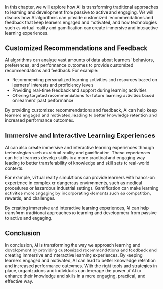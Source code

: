 

In this chapter, we will explore how AI is transforming traditional approaches to learning and development from passive to active and engaging. We will discuss how AI algorithms can provide customized recommendations and feedback that keep learners engaged and motivated, and how technologies such as virtual reality and gamification can create immersive and interactive learning experiences.

Customized Recommendations and Feedback
---------------------------------------

AI algorithms can analyze vast amounts of data about learners' behaviors, preferences, and performance outcomes to provide customized recommendations and feedback. For example:

* Recommending personalized learning activities and resources based on learners' interests and proficiency levels
* Providing real-time feedback and support during learning activities
* Offering targeted recommendations for future learning activities based on learners' past performance

By providing customized recommendations and feedback, AI can help keep learners engaged and motivated, leading to better knowledge retention and increased performance outcomes.

Immersive and Interactive Learning Experiences
----------------------------------------------

AI can also create immersive and interactive learning experiences through technologies such as virtual reality and gamification. These experiences can help learners develop skills in a more practical and engaging way, leading to better transferability of knowledge and skill sets to real-world contexts.

For example, virtual reality simulations can provide learners with hands-on experience in complex or dangerous environments, such as medical procedures or hazardous industrial settings. Gamification can make learning activities more engaging by incorporating elements such as competition, rewards, and challenges.

By creating immersive and interactive learning experiences, AI can help transform traditional approaches to learning and development from passive to active and engaging.

Conclusion
----------

In conclusion, AI is transforming the way we approach learning and development by providing customized recommendations and feedback and creating immersive and interactive learning experiences. By keeping learners engaged and motivated, AI can lead to better knowledge retention and increased performance outcomes. With the right tools and strategies in place, organizations and individuals can leverage the power of AI to enhance their knowledge and skills in a more engaging, practical, and effective way.
